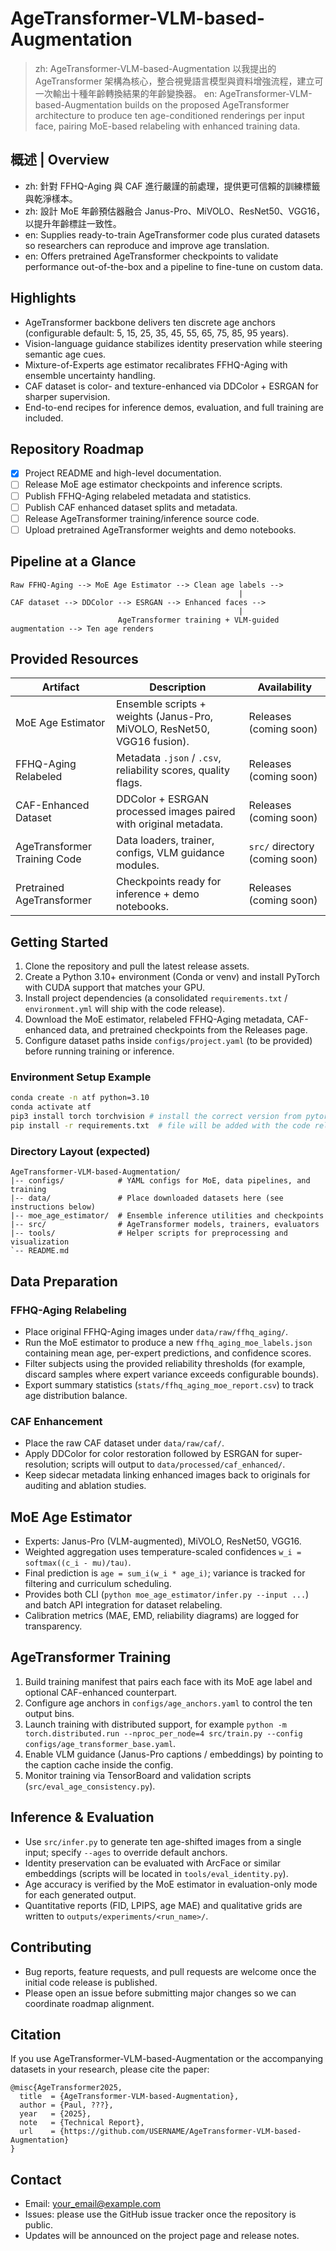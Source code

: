 ﻿# AgeTransformer-VLM-based-Augmentation

> zh: AgeTransformer-VLM-based-Augmentation 以我提出的 AgeTransformer 架構為核心，整合視覺語言模型與資料增強流程，建立可一次輸出十種年齡轉換結果的年齡變換器。
> en: AgeTransformer-VLM-based-Augmentation builds on the proposed AgeTransformer architecture to produce ten age-conditioned renderings per input face, pairing MoE-based relabeling with enhanced training data.

## 概述 | Overview
- zh: 針對 FFHQ-Aging 與 CAF 進行嚴謹的前處理，提供更可信賴的訓練標籤與乾淨樣本。
- zh: 設計 MoE 年齡預估器融合 Janus-Pro、MiVOLO、ResNet50、VGG16，以提升年齡標註一致性。
- en: Supplies ready-to-train AgeTransformer code plus curated datasets so researchers can reproduce and improve age translation.
- en: Offers pretrained AgeTransformer checkpoints to validate performance out-of-the-box and a pipeline to fine-tune on custom data.

## Highlights
- AgeTransformer backbone delivers ten discrete age anchors (configurable default: 5, 15, 25, 35, 45, 55, 65, 75, 85, 95 years).
- Vision-language guidance stabilizes identity preservation while steering semantic age cues.
- Mixture-of-Experts age estimator recalibrates FFHQ-Aging with ensemble uncertainty handling.
- CAF dataset is color- and texture-enhanced via DDColor + ESRGAN for sharper supervision.
- End-to-end recipes for inference demos, evaluation, and full training are included.

## Repository Roadmap
- [x] Project README and high-level documentation.
- [ ] Release MoE age estimator checkpoints and inference scripts.
- [ ] Publish FFHQ-Aging relabeled metadata and statistics.
- [ ] Publish CAF enhanced dataset splits and metadata.
- [ ] Release AgeTransformer training/inference source code.
- [ ] Upload pretrained AgeTransformer weights and demo notebooks.

## Pipeline at a Glance
```
Raw FFHQ-Aging --> MoE Age Estimator --> Clean age labels -->
                                                   |
CAF dataset --> DDColor --> ESRGAN --> Enhanced faces -->
                                                   |
                        AgeTransformer training + VLM-guided augmentation --> Ten age renders
```

## Provided Resources
| Artifact | Description | Availability |
| --- | --- | --- |
| MoE Age Estimator | Ensemble scripts + weights (Janus-Pro, MiVOLO, ResNet50, VGG16 fusion). | Releases (coming soon) |
| FFHQ-Aging Relabeled | Metadata `.json` / `.csv`, reliability scores, quality flags. | Releases (coming soon) |
| CAF-Enhanced Dataset | DDColor + ESRGAN processed images paired with original metadata. | Releases (coming soon) |
| AgeTransformer Training Code | Data loaders, trainer, configs, VLM guidance modules. | `src/` directory (coming soon) |
| Pretrained AgeTransformer | Checkpoints ready for inference + demo notebooks. | Releases (coming soon) |

## Getting Started
1. Clone the repository and pull the latest release assets.
2. Create a Python 3.10+ environment (Conda or venv) and install PyTorch with CUDA support that matches your GPU.
3. Install project dependencies (a consolidated `requirements.txt` / `environment.yml` will ship with the code release).
4. Download the MoE estimator, relabeled FFHQ-Aging metadata, CAF-enhanced data, and pretrained checkpoints from the Releases page.
5. Configure dataset paths inside `configs/project.yaml` (to be provided) before running training or inference.

### Environment Setup Example
```bash
conda create -n atf python=3.10
conda activate atf
pip3 install torch torchvision # install the correct version from pytorch.org
pip install -r requirements.txt  # file will be added with the code release
```

### Directory Layout (expected)
```
AgeTransformer-VLM-based-Augmentation/
|-- configs/            # YAML configs for MoE, data pipelines, and training
|-- data/               # Place downloaded datasets here (see instructions below)
|-- moe_age_estimator/  # Ensemble inference utilities and checkpoints
|-- src/                # AgeTransformer models, trainers, evaluators
|-- tools/              # Helper scripts for preprocessing and visualization
`-- README.md
```

## Data Preparation
### FFHQ-Aging Relabeling
- Place original FFHQ-Aging images under `data/raw/ffhq_aging/`.
- Run the MoE estimator to produce a new `ffhq_aging_moe_labels.json` containing mean age, per-expert predictions, and confidence scores.
- Filter subjects using the provided reliability thresholds (for example, discard samples where expert variance exceeds configurable bounds).
- Export summary statistics (`stats/ffhq_aging_moe_report.csv`) to track age distribution balance.

### CAF Enhancement
- Place the raw CAF dataset under `data/raw/caf/`.
- Apply DDColor for color restoration followed by ESRGAN for super-resolution; scripts will output to `data/processed/caf_enhanced/`.
- Keep sidecar metadata linking enhanced images back to originals for auditing and ablation studies.

## MoE Age Estimator
- Experts: Janus-Pro (VLM-augmented), MiVOLO, ResNet50, VGG16.
- Weighted aggregation uses temperature-scaled confidences `w_i = softmax((c_i - mu)/tau)`.
- Final prediction is `age = sum_i(w_i * age_i)`; variance is tracked for filtering and curriculum scheduling.
- Provides both CLI (`python moe_age_estimator/infer.py --input ...`) and batch API integration for dataset relabeling.
- Calibration metrics (MAE, EMD, reliability diagrams) are logged for transparency.

## AgeTransformer Training
1. Build training manifest that pairs each face with its MoE age label and optional CAF-enhanced counterpart.
2. Configure age anchors in `configs/age_anchors.yaml` to control the ten output bins.
3. Launch training with distributed support, for example `python -m torch.distributed.run --nproc_per_node=4 src/train.py --config configs/age_transformer_base.yaml`.
4. Enable VLM guidance (Janus-Pro captions / embeddings) by pointing to the caption cache inside the config.
5. Monitor training via TensorBoard and validation scripts (`src/eval_age_consistency.py`).

## Inference & Evaluation
- Use `src/infer.py` to generate ten age-shifted images from a single input; specify `--ages` to override default anchors.
- Identity preservation can be evaluated with ArcFace or similar embeddings (scripts will be located in `tools/eval_identity.py`).
- Age accuracy is verified by the MoE estimator in evaluation-only mode for each generated output.
- Quantitative reports (FID, LPIPS, age MAE) and qualitative grids are written to `outputs/experiments/<run_name>/`.

## Contributing
- Bug reports, feature requests, and pull requests are welcome once the initial code release is published.
- Please open an issue before submitting major changes so we can coordinate roadmap alignment.

## Citation
If you use AgeTransformer-VLM-based-Augmentation or the accompanying datasets in your research, please cite the paper:
```
@misc{AgeTransformer2025,
  title  = {AgeTransformer-VLM-based-Augmentation},
  author = {Paul, ???},
  year   = {2025},
  note   = {Technical Report},
  url    = {https://github.com/USERNAME/AgeTransformer-VLM-based-Augmentation}
}
```

## Contact
- Email: <your_email@example.com>
- Issues: please use the GitHub issue tracker once the repository is public.
- Updates will be announced on the project page and release notes.
